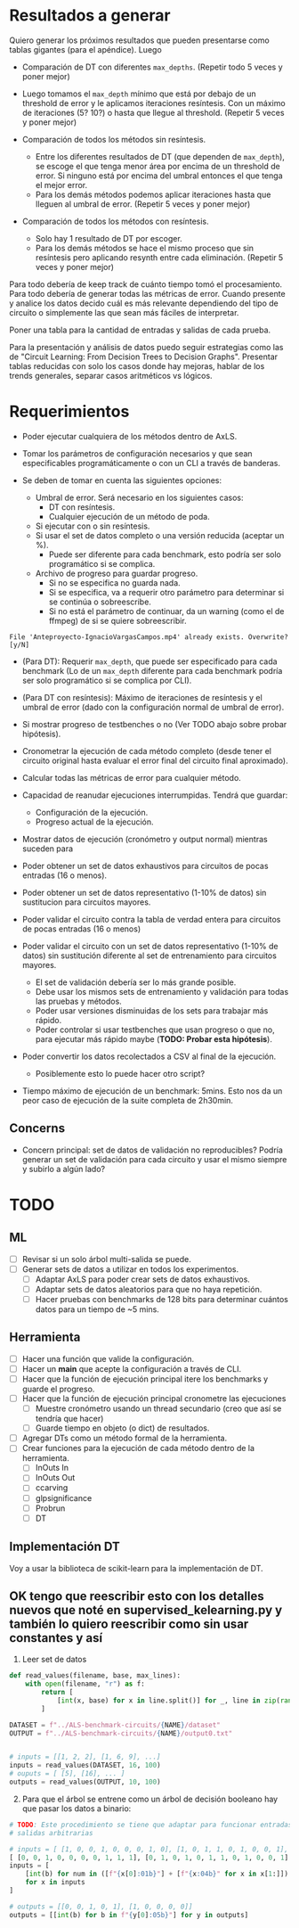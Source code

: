 # Resultados a generar

Quiero generar los próximos resultados que pueden presentarse como tablas
gigantes (para el apéndice). Luego

- Comparación de DT con diferentes `max_depths`. (Repetir todo 5 veces y poner mejor)

- Luego tomamos el `max_depth` mínimo que está por debajo de un threshold de
  error y le aplicamos iteraciones resíntesis. Con un máximo de iteraciones (5?
  10?) o hasta que llegue al threshold. (Repetir 5 veces y poner mejor)

- Comparación de todos los métodos sin resíntesis.
  - Entre los diferentes resultados de DT (que dependen de `max_depth`), se
  escoge el que tenga menor área por encima de un threshold de error. Si ninguno
  está por encima del umbral entonces el que tenga el mejor error.
  - Para los demás métodos podemos aplicar iteraciones hasta que lleguen al
  umbral de error. (Repetir 5 veces y poner mejor)

- Comparación de todos los métodos con resíntesis.
  - Solo hay 1 resultado de DT por escoger.
  - Para los demás métodos se hace el mismo proceso que sin resíntesis pero
    aplicando resynth entre cada eliminación. (Repetir 5 veces y poner mejor)

Para todo debería de keep track de cuánto tiempo tomó el procesamiento.
Para todo debería de generar todas las métricas de error. Cuando presente y
analice los datos decido cuál es más relevante dependiendo del tipo de circuito
o simplemente las que sean más fáciles de interpretar.

Poner una tabla para la cantidad de entradas y salidas de cada prueba.

Para la presentación y análisis de datos puedo seguir estrategias como las de
"Circuit Learning: From Decision Trees to Decision Graphs". Presentar tablas
reducidas con solo los casos donde hay mejoras, hablar de los trends generales,
separar casos aritméticos vs lógicos.

# Requerimientos

- Poder ejecutar cualquiera de los métodos dentro de AxLS.

- Tomar los parámetros de configuración necesarios y que sean especificables
  programáticamente o con un CLI a través de banderas.

- Se deben de tomar en cuenta las siguientes opciones:
  - Umbral de error. Será necesario en los siguientes casos:
    - DT con resíntesis.
    - Cualquier ejecución de un método de poda.
  - Si ejecutar con o sin resíntesis.
  - Si usar el set de datos completo o una versión reducida (aceptar un %).
    - Puede ser diferente para cada benchmark, esto podría ser solo programático
      si se complica.
  - Archivo de progreso para guardar progreso.
    - Si no se especifica no guarda nada.
    - Si se especifica, va a requerir otro parámetro para determinar si se
    continúa o sobreescribe.
    - Si no está el parámetro de continuar, da un warning (como el de ffmpeg) de
    si se quiere sobreescribir.
```
File 'Anteproyecto-IgnacioVargasCampos.mp4' already exists. Overwrite? [y/N]
```
  - (Para DT): Requerir `max_depth`, que puede ser especificado para cada
  benchmark (Lo de un `max_depth` diferente para cada benchmark podría ser solo
  programático si se complica por CLI).
  - (Para DT con resíntesis): Máximo de iteraciones de resíntesis y el umbral
  de error (dado con la configuración normal de umbral de error).
  - Si mostrar progreso de testbenches o no (Ver TODO abajo sobre probar
  hipótesis).

- Cronometrar la ejecución de cada método completo (desde tener el circuito
original hasta evaluar el error final del circuito final aproximado).

- Calcular todas las métricas de error para cualquier método.

- Capacidad de reanudar ejecuciones interrumpidas. Tendrá que guardar:
    - Configuración de la ejecución.
    - Progreso actual de la ejecución.

- Mostrar datos de ejecución (cronómetro y output normal) mientras suceden para

- Poder obtener un set de datos exhaustivos para circuitos de pocas entradas (16 o menos).
- Poder obtener un set de datos representativo (1-10% de datos) sin sustitucion para circuitos mayores.

- Poder validar el circuito contra la tabla de verdad entera para circuitos de pocas entradas (16 o menos)
- Poder validar el circuito con un set de datos representativo (1-10% de datos) sin sustitución diferente al set de entrenamiento para circuitos mayores.
  - El set de validación debería ser lo más grande posible.
  - Debe usar los mismos sets de entrenamiento y validación para todas las
  pruebas y métodos.
  - Poder usar versiones disminuidas de los sets para trabajar más rápido.
  - Poder controlar si usar testbenches que usan progreso o que no, para
  ejecutar más rápido maybe (**TODO: Probar esta hipótesis**).

- Poder convertir los datos recolectados a CSV al final de la ejecución.
  - Posiblemente esto lo puede hacer otro script?

- Tiempo máximo de ejecución de un benchmark: 5mins. Esto nos da un peor caso de
  ejecución de la suite completa de 2h30min.

## Concerns

- Concern principal: set de datos de validación no reproducibles? Podría
generar un set de validación para cada circuito y usar el mismo siempre y
subirlo a algún lado?

# TODO

## ML

- [ ] Revisar si un solo árbol multi-salida se puede.
- [ ] Generar sets de datos a utilizar en todos los experimentos.
  - [ ] Adaptar AxLS para poder crear sets de datos exhaustivos.
  - [ ] Adaptar sets de datos aleatorios para que no haya repetición.
  - [ ] Hacer pruebas con benchmarks de 128 bits para determinar cuántos datos
        para un tiempo de ~5 mins.

## Herramienta

- [ ] Hacer una función que valide la configuración.
- [ ] Hacer un __main__ que acepte la configuración a través de CLI.
- [ ] Hacer que la función de ejecución principal itere los benchmarks y guarde
      el progreso.
- [ ] Hacer que la función de ejecución principal cronometre las ejecuciones
    - [ ] Muestre cronómetro usando un thread secundario (creo que así se
    tendría que hacer)
    - [ ] Guarde tiempo en objeto (o dict) de resultados.
- [ ] Agregar DTs como un método formal de la herramienta.
- [ ] Crear funciones para la ejecución de cada método dentro de la herramienta.
  - [ ] InOuts In
  - [ ] InOuts Out
  - [ ] ccarving
  - [ ] glpsignificance
  - [ ] Probrun
  - [ ] DT

## Implementación DT

Voy a usar la biblioteca de scikit-learn para la implementación de DT.

## OK tengo que reescribir esto con los detalles nuevos que noté en supervised_kelearning.py y también lo quiero reescribir como sin usar constantes y así

1. Leer set de datos

```python
def read_values(filename, base, max_lines):
    with open(filename, "r") as f:
        return [
            [int(x, base) for x in line.split()] for _, line in zip(range(max_lines), f)
        ]

DATASET = f"../ALS-benchmark-circuits/{NAME}/dataset"
OUTPUT = f"../ALS-benchmark-circuits/{NAME}/output0.txt"


# inputs = [[1, 2, 2], [1, 6, 9], ...]
inputs = read_values(DATASET, 16, 100)
# ouputs = [ [5], [16], ... ]
outputs = read_values(OUTPUT, 10, 100)
```

2. Para que el árbol se entrene como un árbol de decisión booleano hay que pasar los datos a binario:

```python
# TODO: Este procedimiento se tiene que adaptar para funcionar entradas y
# salidas arbitrarias

# inputs = [ [1, 0, 0, 1, 0, 0, 0, 1, 0], [1, 0, 1, 1, 0, 1, 0, 0, 1], ... ]
[ [0, 0, 1, 0, 0, 0, 0, 1, 1, 1], [0, 1, 0, 1, 0, 1, 1, 0, 1, 0, 0, 1],
inputs = [
    [int(b) for num in ([f"{x[0]:01b}"] + [f"{x:04b}" for x in x[1:]]) for b in num]
    for x in inputs
]

# outputs = [[0, 0, 1, 0, 1], [1, 0, 0, 0, 0]]
outputs = [[int(b) for b in f"{y[0]:05b}"] for y in outputs]
````
